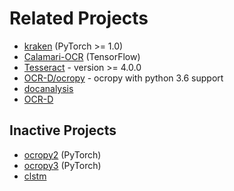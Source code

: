 # Related Projects

* [kraken](https://github.com/mittagessen/kraken) (PyTorch >= 1.0)
* [Calamari-OCR](https://github.com/Calamari-OCR/calamari) (TensorFlow)
* [Tesseract](https://github.com/tesseract-ocr/tesseract) - version >= 4.0.0
* [OCR-D/ocropy](https://github.com/OCR-D/ocropy/commits/publish-to-pypi) - ocropy with python 3.6 support
* [docanalysis](https://github.com/syedsaqibbukhari/docanalysis)
* [OCR-D](https://github.com/OCR-D/)

## Inactive Projects

* [ocropy2](https://github.com/tmbdev/ocropy2) (PyTorch)
* [ocropy3](https://github.com/NVlabs/ocropus3) (PyTorch)
* [clstm](https://github.com/tmbdev/clstm)
